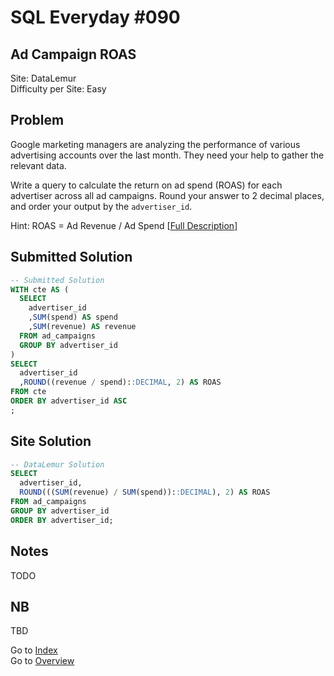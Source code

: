 # SQL Everyday \#090

## Ad Campaign ROAS

Site: DataLemur\
Difficulty per Site: Easy

## Problem

Google marketing managers are analyzing the performance of various advertising accounts over the last month. They need your help to gather the relevant data.

Write a query to calculate the return on ad spend (ROAS) for each advertiser across all ad campaigns. Round your answer to 2 decimal places, and order your output by the `advertiser_id`.

Hint: ROAS = Ad Revenue / Ad Spend [[Full Description](https://datalemur.com/questions/ad-campaign-roas)]

## Submitted Solution

```sql
-- Submitted Solution
WITH cte AS (
  SELECT
    advertiser_id
    ,SUM(spend) AS spend
    ,SUM(revenue) AS revenue
  FROM ad_campaigns
  GROUP BY advertiser_id
)
SELECT
  advertiser_id
  ,ROUND((revenue / spend)::DECIMAL, 2) AS ROAS
FROM cte
ORDER BY advertiser_id ASC
;
```

## Site Solution

```sql
-- DataLemur Solution 
SELECT
  advertiser_id,
  ROUND(((SUM(revenue) / SUM(spend))::DECIMAL), 2) AS ROAS
FROM ad_campaigns
GROUP BY advertiser_id
ORDER BY advertiser_id;
```

## Notes

TODO

## NB

TBD

Go to [Index](../?tab=readme-ov-file#index)\
Go to [Overview](../?tab=readme-ov-file)
